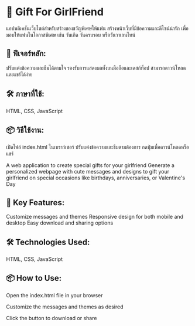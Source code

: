 # 🎁 Gift For GirlFriend
แอปพลิเคชันเว็บไซต์สำหรับสร้างของขวัญพิเศษให้แฟน
สร้างหน้าเว็บที่มีข้อความและดีไซน์น่ารัก เพื่อมอบให้แฟนในโอกาสพิเศษ เช่น วันเกิด วันครบรอบ หรือวันวาเลนไทน์

## 🎯 ฟีเจอร์หลัก:
ปรับแต่งข้อความและธีมได้ตามใจ
รองรับการแสดงผลทั้งบนมือถือและเดสก์ท็อป
สามารถดาวน์โหลดและแชร์ได้ง่าย

## 🛠️ ภาษาที่ใช้:
HTML, CSS, JavaScript

## 📦 วิธีใช้งาน:
เปิดไฟล์ index.html ในเบราว์เซอร์
ปรับแต่งข้อความและธีมตามต้องการ
กดปุ่มเพื่อดาวน์โหลดหรือแชร์


A web application to create special gifts for your girlfriend
Generate a personalized webpage with cute messages and designs to gift your girlfriend on special occasions like birthdays, anniversaries, or Valentine's Day

## 🎯 Key Features:
Customize messages and themes
Responsive design for both mobile and desktop
Easy download and sharing options

## 🛠️ Technologies Used:
HTML, CSS, JavaScript

## 📦 How to Use:
Open the index.html file in your browser

Customize the messages and themes as desired

Click the button to download or share
